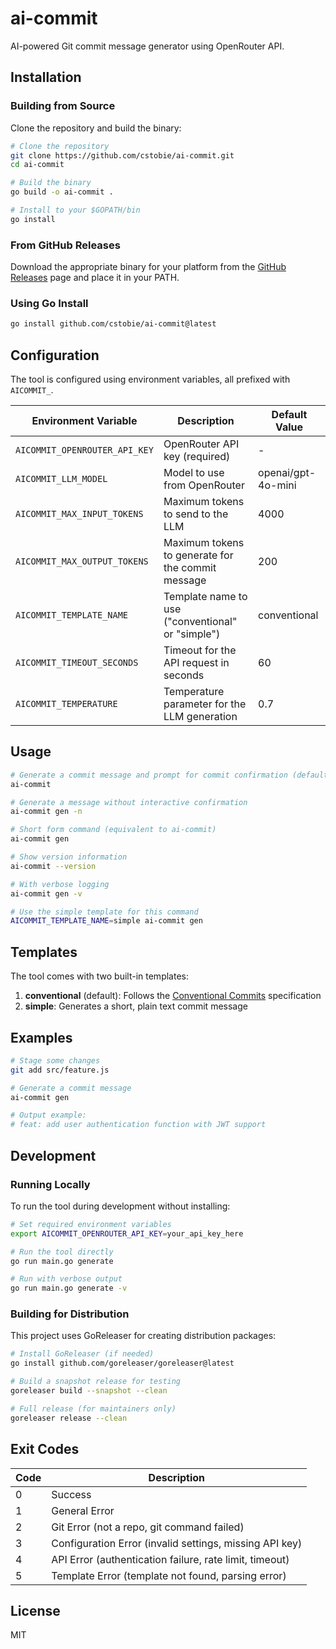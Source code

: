 # ai-commit

AI-powered Git commit message generator using OpenRouter API.

## Installation

### Building from Source

Clone the repository and build the binary:

```bash
# Clone the repository
git clone https://github.com/cstobie/ai-commit.git
cd ai-commit

# Build the binary
go build -o ai-commit .

# Install to your $GOPATH/bin
go install
```

### From GitHub Releases

Download the appropriate binary for your platform from the [GitHub Releases](https://github.com/cstobie/ai-commit/releases) page and place it in your PATH.

### Using Go Install

```bash
go install github.com/cstobie/ai-commit@latest
```

## Configuration

The tool is configured using environment variables, all prefixed with `AICOMMIT_`.

| Environment Variable          | Description                                           | Default Value      |
|-------------------------------|-------------------------------------------------------|--------------------|
| `AICOMMIT_OPENROUTER_API_KEY` | OpenRouter API key (required)                         | -                  |
| `AICOMMIT_LLM_MODEL`          | Model to use from OpenRouter                          | openai/gpt-4o-mini |
| `AICOMMIT_MAX_INPUT_TOKENS`   | Maximum tokens to send to the LLM                     | 4000               |
| `AICOMMIT_MAX_OUTPUT_TOKENS`  | Maximum tokens to generate for the commit message     | 200                |
| `AICOMMIT_TEMPLATE_NAME`      | Template name to use ("conventional" or "simple")     | conventional       |
| `AICOMMIT_TIMEOUT_SECONDS`    | Timeout for the API request in seconds               | 60                 |
| `AICOMMIT_TEMPERATURE`        | Temperature parameter for the LLM generation          | 0.7                |

## Usage

```bash
# Generate a commit message and prompt for commit confirmation (default)
ai-commit

# Generate a message without interactive confirmation
ai-commit gen -n

# Short form command (equivalent to ai-commit)
ai-commit gen

# Show version information
ai-commit --version

# With verbose logging
ai-commit gen -v

# Use the simple template for this command
AICOMMIT_TEMPLATE_NAME=simple ai-commit gen
```

## Templates

The tool comes with two built-in templates:

1. **conventional** (default): Follows the [Conventional Commits](https://www.conventionalcommits.org/) specification
2. **simple**: Generates a short, plain text commit message

## Examples

```bash
# Stage some changes
git add src/feature.js

# Generate a commit message
ai-commit gen

# Output example:
# feat: add user authentication function with JWT support
```

## Development

### Running Locally

To run the tool during development without installing:

```bash
# Set required environment variables
export AICOMMIT_OPENROUTER_API_KEY=your_api_key_here

# Run the tool directly
go run main.go generate

# Run with verbose output
go run main.go generate -v
```

### Building for Distribution

This project uses GoReleaser for creating distribution packages:

```bash
# Install GoReleaser (if needed)
go install github.com/goreleaser/goreleaser@latest

# Build a snapshot release for testing
goreleaser build --snapshot --clean

# Full release (for maintainers only)
goreleaser release --clean
```

## Exit Codes

| Code | Description                                                |
|------|------------------------------------------------------------|  
| 0    | Success                                                    |
| 1    | General Error                                              |
| 2    | Git Error (not a repo, git command failed)                 |
| 3    | Configuration Error (invalid settings, missing API key)    |
| 4    | API Error (authentication failure, rate limit, timeout)    |
| 5    | Template Error (template not found, parsing error)         |

## License

MIT
